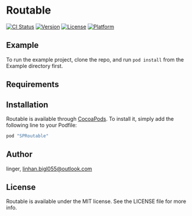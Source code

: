 # Routable

[![CI Status](http://img.shields.io/travis/bigL055/Routable.svg?style=flat)](https://travis-ci.org/bigL055/Routable)
[![Version](https://img.shields.io/cocoapods/v/Routable.svg?style=flat)](http://cocoapods.org/pods/Routable)
[![License](https://img.shields.io/cocoapods/l/Routable.svg?style=flat)](http://cocoapods.org/pods/Routable)
[![Platform](https://img.shields.io/cocoapods/p/Routable.svg?style=flat)](http://cocoapods.org/pods/Routable)

## Example

To run the example project, clone the repo, and run `pod install` from the Example directory first.

## Requirements

## Installation

Routable is available through [CocoaPods](http://cocoapods.org). To install
it, simply add the following line to your Podfile:

```ruby
pod "SPRoutable"
```

## Author

linger, linhan.bigl055@outlook.com

## License

Routable is available under the MIT license. See the LICENSE file for more info.
